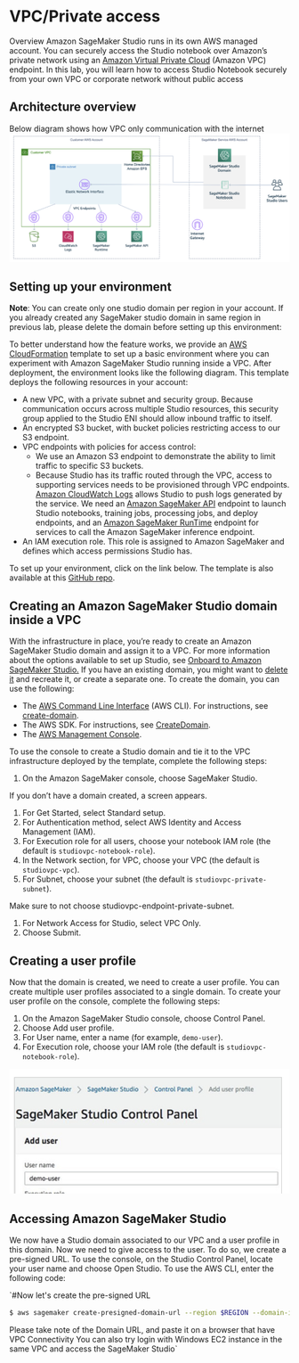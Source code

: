 # VPC/Private access


Overview
Amazon SageMaker Studio runs in its own AWS managed account. You can securely access the Studio notebook over Amazon’s private network using an [Amazon Virtual Private Cloud](https://aws.amazon.com/vpc) (Amazon VPC) endpoint. In this lab, you will learn how to access Studio Notebook securely from your own VPC or corporate network without public access

## Architecture overview

Below diagram shows how VPC only communication with the internet
![vpc-mode](.././img/vpc-mode.png)

## Setting up your environment

**Note**: You can create only one studio domain per region in your account. If you already created any SageMaker studio domain in same region in previous lab,  please delete the domain before setting up this environment:

To better understand how the feature works, we provide an [AWS CloudFormation](http://aws.amazon.com/cloudformation) template to set up a basic environment where you can experiment with Amazon SageMaker Studio running inside a VPC. After deployment, the environment looks like the following diagram.
This template deploys the following resources in your account:

* A new VPC, with a private subnet and security group. Because communication occurs across multiple Studio resources, this security group applied to the Studio ENI should allow inbound traffic to itself.
* An encrypted S3 bucket, with bucket policies restricting access to our S3 endpoint.
* VPC endpoints with policies for access control:
    * We use an Amazon S3 endpoint to demonstrate the ability to limit traffic to specific S3 buckets.
    * Because Studio has its traffic routed through the VPC, access to supporting services needs to be provisioned through VPC endpoints. [Amazon CloudWatch Logs](http://aws.amazon.com/cloudwatch) allows Studio to push logs generated by the service. We need an [Amazon SageMaker API](https://docs.aws.amazon.com/sagemaker/latest/APIReference/API_Operations_Amazon_SageMaker_Service.html) endpoint to launch Studio notebooks, training jobs, processing jobs, and deploy endpoints, and an [Amazon SageMaker RunTime](https://docs.aws.amazon.com/sagemaker/latest/APIReference/API_Operations_Amazon_SageMaker_Runtime.html) endpoint for services to call the Amazon SageMaker inference endpoint.
* An IAM execution role. This role is assigned to Amazon SageMaker and defines which access permissions Studio has.

To set up your environment, click on the link below. The template is also available at this [GitHub repo](https://github.com/aws-samples/amazon-sagemaker-studio-vpc-blog).

## Creating an Amazon SageMaker Studio domain inside a VPC

With the infrastructure in place, you’re ready to create an Amazon SageMaker Studio domain and assign it to a VPC.
For more information about the options available to set up Studio, see [Onboard to Amazon SageMaker Studio.](https://docs.aws.amazon.com/sagemaker/latest/dg/gs-studio-onboard.html) If you have an existing domain, you might want to [delete it](https://docs.aws.amazon.com/sagemaker/latest/dg/gs-studio-delete-domain.html) and recreate it, or create a separate one.
To create the domain, you can use the following:

* The [AWS Command Line Interface](http://aws.amazon.com/cli) (AWS CLI). For instructions, see [create-domain](https://docs.aws.amazon.com/cli/latest/reference/sagemaker/create-domain.html).
* The AWS SDK. For instructions, see [CreateDomain](https://docs.aws.amazon.com/sagemaker/latest/APIReference/API_CreateDomain.html).
* The [AWS Management Console](http://aws.amazon.com/console).

To use the console to create a Studio domain and tie it to the VPC infrastructure deployed by the template, complete the following steps:

1. On the Amazon SageMaker console, choose SageMaker Studio.

If you don’t have a domain created, a screen appears.

1. For Get Started, select Standard setup.
2. For Authentication method, select AWS Identity and Access Management (IAM).
3. For Execution role for all users, choose your notebook IAM role (the default is `studiovpc-notebook-role`).
4. In the Network section, for VPC, choose your VPC (the default is `studiovpc-vpc`).
5. For Subnet, choose your subnet (the default is `studiovpc-private-subnet`).

Make sure to not choose studiovpc-endpoint-private-subnet.

1. For Network Access for Studio, select VPC Only.
2. Choose Submit.



## Creating a user profile

Now that the domain is created, we need to create a user profile. You can create multiple user profiles associated to a single domain.
To create your user profile on the console, complete the following steps:

1. On the Amazon SageMaker Studio console, choose Control Panel.
2. Choose Add user profile.
3. For User name, enter a name (for example, `demo-user`).
4. For Execution role, choose your IAM role (the default is `studiovpc-notebook-role`).

![demo-user](.././img/demo-user.png)


## Accessing Amazon SageMaker Studio

We now have a Studio domain associated to our VPC and a user profile in this domain. Now we need to give access to the user. To do so, we create a pre-signed URL.
To use the console, on the Studio Control Panel, locate your user name and choose Open Studio.
To use the AWS CLI, enter the following code:

`#Now let's create the pre-signed URL
```bash
$ aws sagemaker create-presigned-domain-url --region $REGION --domain-id $DOMAIN_ID --user-profile-name $USER_PROFILE_NAME
```
 
Please take note of the Domain URL, and paste it on a browser that have VPC Connectivity
You can also try login with Windows EC2 instance in the same VPC and access the SageMaker Studio`


